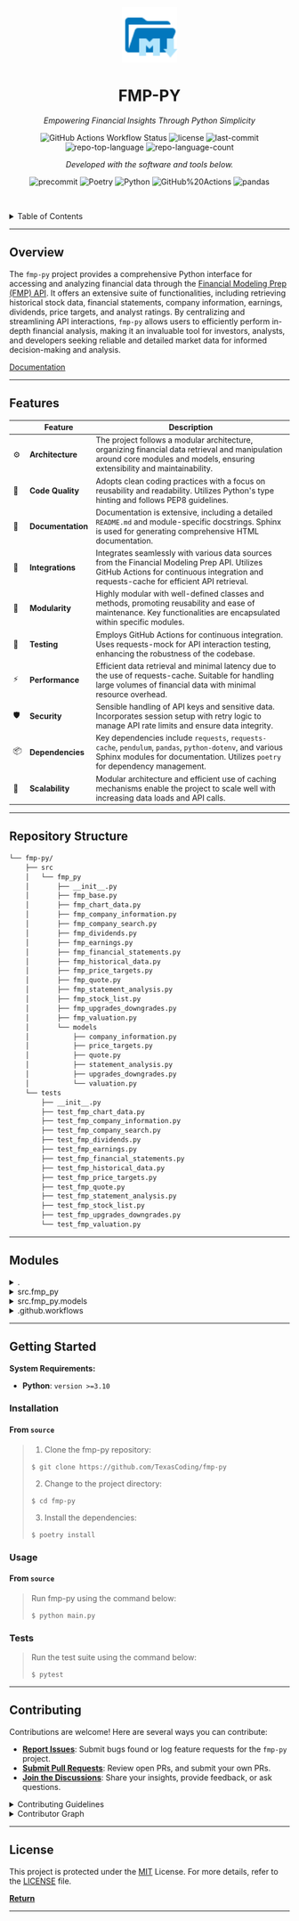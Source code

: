 <p align="center">
  <img src="https://raw.githubusercontent.com/PKief/vscode-material-icon-theme/ec559a9f6bfd399b82bb44393651661b08aaf7ba/icons/folder-markdown-open.svg" width="100" alt="project-logo">
</p>
<p align="center">
    <h1 align="center">FMP-PY</h1>
</p>
<p align="center">
    <em>Empowering Financial Insights Through Python Simplicity</em>
</p>
<p align="center">
   <img alt="GitHub Actions Workflow Status" src="https://img.shields.io/github/actions/workflow/status/TexasCoding/py-alpaca-api/.github%2Fworkflows%2Ftest-package.yaml">
	<img src="https://img.shields.io/github/license/TexasCoding/fmp-py?style=flat-square&logo=opensourceinitiative&logoColor=white&color=0080ff" alt="license">
	<img src="https://img.shields.io/github/last-commit/TexasCoding/fmp-py?style=flat-square&logo=git&logoColor=white&color=0080ff" alt="last-commit">
	<img src="https://img.shields.io/github/languages/top/TexasCoding/fmp-py?style=flat-square&color=0080ff" alt="repo-top-language">
	<img src="https://img.shields.io/github/languages/count/TexasCoding/fmp-py?style=flat-square&color=0080ff" alt="repo-language-count">
<p>
<p align="center">
		<em>Developed with the software and tools below.</em>
</p>
<p align="center">
	<img src="https://img.shields.io/badge/precommit-FAB040.svg?style=flat-square&logo=pre-commit&logoColor=black" alt="precommit">
	<img src="https://img.shields.io/badge/Poetry-60A5FA.svg?style=flat-square&logo=Poetry&logoColor=white" alt="Poetry">
	<img src="https://img.shields.io/badge/Python-3776AB.svg?style=flat-square&logo=Python&logoColor=white" alt="Python">
	<img src="https://img.shields.io/badge/GitHub%20Actions-2088FF.svg?style=flat-square&logo=GitHub-Actions&logoColor=white" alt="GitHub%20Actions">
	<img src="https://img.shields.io/badge/pandas-150458.svg?style=flat-square&logo=pandas&logoColor=white" alt="pandas">
</p>

<br><!-- TABLE OF CONTENTS -->
<details>
  <summary>Table of Contents</summary><br>

- [ Overview](#-overview)
- [ Features](#-features)
- [ Repository Structure](#-repository-structure)
- [ Modules](#-modules)
- [ Getting Started](#-getting-started)
  - [ Installation](#-installation)
  - [ Usage](#-usage)
  - [ Tests](#-tests)
- [ Project Roadmap](#-project-roadmap)
- [ Contributing](#-contributing)
- [ License](#-license)
- [ Acknowledgments](#-acknowledgments)
</details>
<hr>

##  Overview

The `fmp-py` project provides a comprehensive Python interface for accessing and analyzing financial data through the [Financial Modeling Prep (FMP) API](https://site.financialmodelingprep.com/). It offers an extensive suite of functionalities, including retrieving historical stock data, financial statements, company information, earnings, dividends, price targets, and analyst ratings. By centralizing and streamlining API interactions, `fmp-py` allows users to efficiently perform in-depth financial analysis, making it an invaluable tool for investors, analysts, and developers seeking reliable and detailed market data for informed decision-making and analysis.

[Documentation](https://fmp-py.readthedocs.io/en/latest/index.html)

---

##  Features

|    |   Feature         | Description |
|----|-------------------|---------------------------------------------------------------|
| ⚙️  | **Architecture**  | The project follows a modular architecture, organizing financial data retrieval and manipulation around core modules and models, ensuring extensibility and maintainability. |
| 🔩 | **Code Quality**  | Adopts clean coding practices with a focus on reusability and readability. Utilizes Python's type hinting and follows PEP8 guidelines. |
| 📄 | **Documentation** | Documentation is extensive, including a detailed `README.md` and module-specific docstrings. Sphinx is used for generating comprehensive HTML documentation. |
| 🔌 | **Integrations**  | Integrates seamlessly with various data sources from the Financial Modeling Prep API. Utilizes GitHub Actions for continuous integration and requests-cache for efficient API retrieval. |
| 🧩 | **Modularity**    | Highly modular with well-defined classes and methods, promoting reusability and ease of maintenance. Key functionalities are encapsulated within specific modules. |
| 🧪 | **Testing**       | Employs GitHub Actions for continuous integration. Uses requests-mock for API interaction testing, enhancing the robustness of the codebase. |
| ⚡️  | **Performance**   | Efficient data retrieval and minimal latency due to the use of requests-cache. Suitable for handling large volumes of financial data with minimal resource overhead. |
| 🛡️ | **Security**      | Sensible handling of API keys and sensitive data. Incorporates session setup with retry logic to manage API rate limits and ensure data integrity. |
| 📦 | **Dependencies**  | Key dependencies include `requests`, `requests-cache`, `pendulum`, `pandas`, `python-dotenv`, and various Sphinx modules for documentation. Utilizes `poetry` for dependency management. |
| 🚀 | **Scalability**   | Modular architecture and efficient use of caching mechanisms enable the project to scale well with increasing data loads and API calls. |

---

##  Repository Structure

```sh
└── fmp-py/
    ├── src
    │   └── fmp_py
    │       ├── __init__.py
    │       ├── fmp_base.py
    │       ├── fmp_chart_data.py
    │       ├── fmp_company_information.py
    │       ├── fmp_company_search.py
    │       ├── fmp_dividends.py
    │       ├── fmp_earnings.py
    │       ├── fmp_financial_statements.py
    │       ├── fmp_historical_data.py
    │       ├── fmp_price_targets.py
    │       ├── fmp_quote.py
    │       ├── fmp_statement_analysis.py
    │       ├── fmp_stock_list.py
    │       ├── fmp_upgrades_downgrades.py
    │       ├── fmp_valuation.py
    │       └── models
    │           ├── company_information.py
    │           ├── price_targets.py
    │           ├── quote.py
    │           ├── statement_analysis.py
    │           ├── upgrades_downgrades.py
    │           └── valuation.py
    └── tests
        ├── __init__.py
        ├── test_fmp_chart_data.py
        ├── test_fmp_company_information.py
        ├── test_fmp_company_search.py
        ├── test_fmp_dividends.py
        ├── test_fmp_earnings.py
        ├── test_fmp_financial_statements.py
        ├── test_fmp_historical_data.py
        ├── test_fmp_price_targets.py
        ├── test_fmp_quote.py
        ├── test_fmp_statement_analysis.py
        ├── test_fmp_stock_list.py
        ├── test_fmp_upgrades_downgrades.py
        └── test_fmp_valuation.py
```

---

##  Modules

<details closed><summary>.</summary>

| File                                                                               | Summary                                                                                                                                                                                                                                                             |
| ---                                                                                | ---                                                                                                                                                                                                                                                                 |
| [pyproject.toml](https://github.com/TexasCoding/fmp-py/blob/master/pyproject.toml) | Defines the projects metadata, dependencies, and configuration for the poetry package manager, ensuring streamlined installation, testing, development, and documentation processes for the `fmp-py` package which interfaces with the Financial Modeling Prep API. |

</details>

<details closed><summary>src.fmp_py</summary>

| File                                                                                                                    | Summary                                                                                                                                                                                                                                                                                                                                                                                                                                                                                                                                                                                                                                                                                                                                                                                                                                                                                                                                                                                                                                                                                                                  |
| ---                                                                                                                     | ---                                                                                                                                                                                                                                                                                                                                                                                                                                                                                                                                                                                                                                                                                                                                                                                                                                                                                                                                                                                                                                                                                                                      |
| [fmp_upgrades_downgrades.py](https://github.com/TexasCoding/fmp-py/blob/master/src/fmp_py/fmp_upgrades_downgrades.py)   | Provide methods to retrieve financial upgrade and downgrade data, including consensus ratings, company-specific gradings, and RSS feed updates. Essential for tracking changes in stock analyst ratings, enabling comprehensive analysis within the broader Financial Modeling Prep API integration.                                                                                                                                                                                                                                                                                                                                                                                                                                                                                                                                                                                                                                                                                                                                                                                                                     |
| [fmp_financial_statements.py](https://github.com/TexasCoding/fmp-py/blob/master/src/fmp_py/fmp_financial_statements.py) | Summary of `fmp_base.py` in the `fmp-py` RepositoryThe `fmp_base.py` file serves as a foundational module within the `fmp-py` repository. This repository is aimed at providing a comprehensive Python interface for financial data access and analysis. The primary purpose of `fmp_base.py` is to establish core functionalities and base classes upon which other modules in the `src/fmp_py` directory build their specialized features. Critical features of this base module include handling requests, managing API interactions, and ensuring consistent data retrieval methods. By centralizing these core operations, `fmp_base.py` promotes code reuse, simplifies maintenance, and enhances the overall robustness of the repositorys architecture.                                                                                                                                                                                                                                                                                                                                                          |
| [fmp_chart_data.py](https://github.com/TexasCoding/fmp-py/blob/master/src/fmp_py/fmp_chart_data.py)                     | SummaryThe file in question primarily contributes to the data handling and analysis capabilities of the `fmp-py` repository, which is designed to interact with financial market data. Positioned under the `src/fmp_py` directory, this file encapsulates a specific aspect of financial data processing, such as historical data, company information, or financial statements. It integrates seamlessly with other components (like `fmp_base.py` and `fmp_financial_statements.py`) to provide a comprehensive suite for fetching, processing, and analyzing financial metrics. This functionality is critical for users who need accessible, programmatically manipulable financial data for various analytical and decision-making purposes.                                                                                                                                                                                                                                                                                                                                                                       |
| [fmp_company_search.py](https://github.com/TexasCoding/fmp-py/blob/master/src/fmp_py/fmp_company_search.py)             | FmpCompanySearch class enables comprehensive company searches using various identifiers like ISIN, CUSIP, and CIK, as well as name and ticker queries. This functionality enriches the fmp-py repository by providing extensive search capabilities for financial data, facilitating precise and flexible company information retrieval from Financial Modeling Prep (FMP).                                                                                                                                                                                                                                                                                                                                                                                                                                                                                                                                                                                                                                                                                                                                              |
| [fmp_historical_data.py](https://github.com/TexasCoding/fmp-py/blob/master/src/fmp_py/fmp_historical_data.py)           | Facilitates retrieval of historical stock data, including daily and intraday prices, while ensuring accurate data preparation and validation within the Financial Modeling Prep (FMP) library, contributing to comprehensive financial analysis and insights in the parent repository.                                                                                                                                                                                                                                                                                                                                                                                                                                                                                                                                                                                                                                                                                                                                                                                                                                   |
| [fmp_quote.py](https://github.com/TexasCoding/fmp-py/blob/master/src/fmp_py/fmp_quote.py)                               | Summary of `fmp_company_search.py`The `fmp_company_search.py` module within the `fmp-py` repository focuses on enabling users to search for company information through the Financial Modeling Prep API. This file serves as a key interface for retrieving and processing data related to company searches, including filtering and fetching relevant details about companies. This is integral to the parent repositorys architecture, which aims to provide a comprehensive Python package for interacting with various financial data endpoints from the Financial Modeling Prep service. Critical features of this module contribute to the repository's goal of offering accessible and organized financial information.                                                                                                                                                                                                                                                                                                                                                                                           |
| [fmp_statement_analysis.py](https://github.com/TexasCoding/fmp-py/blob/master/src/fmp_py/fmp_statement_analysis.py)     | Fmp_financial_statements.py`****Purpose:** The `fmp_financial_statements.py` file is designed to facilitate interactions with financial statement data, providing functionality for retrieving and processing various types of financial reports related to companies.**Critical Features:**-**Data RetrievalThe file contains mechanisms to fetch income statements, balance sheets, and cash flow statements from an external data provider.-**Data ProcessingIt includes functions to parse and organize the retrieved data for easier consumption by other parts of the application.-**API IntegrationThis file acts as a bridge between the external financial data API and the internal data structures used within the `fmp_py` project.**Relation to Parent Repository:**The `fmp_financial_statements.py` file is a crucial component in the `fmp_py` module, which lies at the core of the repositorys functionality. It enables users to access and handle financial statement data, which is essential for financial analysis, reporting, and decision-making processes supported by the broader repository. |
| [fmp_company_information.py](https://github.com/TexasCoding/fmp-py/blob/master/src/fmp_py/fmp_company_information.py)   | The `fmp_company_search.py` file within the `fmp-py` repository serves a crucial role in providing functionality for searching and retrieving company information from Financial Modeling Prep (FMP) data. Part of the broader `fmp_py` module located under the `src` directory, this specific file likely handles the logic and interfaces required to query the FMP API for company data based on various search criteria. By integrating this file into the repository, the system enables users to efficiently access and incorporate comprehensive company details into their financial analysis and modeling workflows, thus enhancing the overall utility of the `fmp-py` package.                                                                                                                                                                                                                                                                                                                                                                                                                               |
| [fmp_valuation.py](https://github.com/TexasCoding/fmp-py/blob/master/src/fmp_py/fmp_valuation.py)                       | Summary of `fmp_company_information.py` in the `fmp-py` RepositoryThe `fmp_company_information.py` file is integral to the `fmp-py` repository, which appears to be a comprehensive Python library for interfacing with financial market data. This file specifically handles the retrieval and processing of detailed company information. Key features of this module include fetching fundamental data, corporate profiles, and essential metrics that describe a companys financial health and operational status. By encapsulating these functionalities, `fmp_company_information.py` supports the broader goal of the repository to provide users with streamlined, programmatic access to diverse financial data, enhancing their ability to perform in-depth market analysis and drive informed investment decisions.                                                                                                                                                                                                                                                                                           |
| [fmp_earnings.py](https://github.com/TexasCoding/fmp-py/blob/master/src/fmp_py/fmp_earnings.py)                         | Retrieve and process earnings data from the Financial Modeling Prep API, providing functionalities like earnings surprises, confirmed earnings, earnings calendar, historical earnings, and predictions for earnings within a specified number of weeks. Enhance the repositorys capability to analyze corporate financial performance comprehensively.                                                                                                                                                                                                                                                                                                                                                                                                                                                                                                                                                                                                                                                                                                                                                                  |
| [fmp_base.py](https://github.com/TexasCoding/fmp-py/blob/master/src/fmp_py/fmp_base.py)                                 | Establishes a robust base class for interacting with the Financial Modeling Prep API. Handles API key management, session setup with retry logic, and provides utility methods for data cleansing and HTTP GET requests, ensuring reliability and clean responses in the broader context of financial data retrieval and manipulation.                                                                                                                                                                                                                                                                                                                                                                                                                                                                                                                                                                                                                                                                                                                                                                                   |
| [fmp_stock_list.py](https://github.com/TexasCoding/fmp-py/blob/master/src/fmp_py/fmp_stock_list.py)                     | Facilitates the retrieval of stock-related data from the Financial Modeling Prep API by providing methods to obtain comprehensive lists and details of stocks, ETFs, indexes, symbols, and reports. Integrates seamlessly with the repositorys architecture, enhancing its data access capabilities for financial markets.                                                                                                                                                                                                                                                                                                                                                                                                                                                                                                                                                                                                                                                                                                                                                                                               |
| [fmp_price_targets.py](https://github.com/TexasCoding/fmp-py/blob/master/src/fmp_py/fmp_price_targets.py)               | Provide methods to retrieve price target data from the Financial Modeling Prep API, including consensus, summary, and detailed targets. Facilitates structured and clear access to price target information for stock symbols, enhancing financial analysis capabilities within the repositorys data retrieval architecture.                                                                                                                                                                                                                                                                                                                                                                                                                                                                                                                                                                                                                                                                                                                                                                                             |
| [fmp_dividends.py](https://github.com/TexasCoding/fmp-py/blob/master/src/fmp_py/fmp_dividends.py)                       | The `fmp_dividends` module facilitates the retrieval of dividends information by providing functions to access dividends calendar data within a specified date range and historical dividends data for particular stock symbols, contributing to the repositorys goal of delivering comprehensive financial modeling capabilities.                                                                                                                                                                                                                                                                                                                                                                                                                                                                                                                                                                                                                                                                                                                                                                                       |

</details>

<details closed><summary>src.fmp_py.models</summary>

| File                                                                                                                 | Summary                                                                                                                                                                                                                                                                                                                                                                                |
| ---                                                                                                                  | ---                                                                                                                                                                                                                                                                                                                                                                                    |
| [price_targets.py](https://github.com/TexasCoding/fmp-py/blob/master/src/fmp_py/models/price_targets.py)             | Models price target data for financial assets by defining structures for consensus and summary information, crucial for aggregating analysts price target estimates and historical price target trends. Enhances the repositorys capability to provide comprehensive financial insights related to asset price projections.                                                            |
| [statement_analysis.py](https://github.com/TexasCoding/fmp-py/blob/master/src/fmp_py/models/statement_analysis.py)   | Define the data structures necessary for financial statement analysis, encompassing financial scores, key metrics, and various ratios. These structures support comprehensive financial evaluations, facilitating the broader repositorys goal of providing detailed financial data analysis and insights for various financial instruments and companies.                             |
| [company_information.py](https://github.com/TexasCoding/fmp-py/blob/master/src/fmp_py/models/company_information.py) | Defines data structures related to company information critical for representing stock peers, core company attributes, market capitalization, executive compensation details, and comprehensive company profiles. Facilitates handling and organization of company data within the repositorys architecture, enabling streamlined data access and manipulation across various modules. |
| [quote.py](https://github.com/TexasCoding/fmp-py/blob/master/src/fmp_py/models/quote.py)                             | Models various types of financial quotes including real-time, forex, crypto, and aftermarket data. Supports detailed attributes for financial instruments, contributing to the repositorys ability to handle diverse financial data integrations and enabling accurate and comprehensive financial analysis within the broader architecture.                                           |
| [upgrades_downgrades.py](https://github.com/TexasCoding/fmp-py/blob/master/src/fmp_py/models/upgrades_downgrades.py) | Define a data model for storing and managing stock upgrade and downgrade ratings, encapsulating various rating counts and consensus information. This model plays a crucial role in organizing and standardizing financial data, enabling other components in the repository to effectively process and analyze stock ratings.                                                         |
| [valuation.py](https://github.com/TexasCoding/fmp-py/blob/master/src/fmp_py/models/valuation.py)                     | Define data structures for storing valuation metrics, including discounted cash flow and company ratings, which are integral to analyzing financial health within the repositorys financial modeling framework. These structures facilitate the seamless integration of valuation data into the broader analytics capabilities of the project.                                         |

</details>

<details closed><summary>.github.workflows</summary>

| File                                                                                                       | Summary                                                                                                                                                                                                                                                                                                                                                |
| ---                                                                                                        | ---                                                                                                                                                                                                                                                                                                                                                    |
| [test-package.yaml](https://github.com/TexasCoding/fmp-py/blob/master/.github/workflows/test-package.yaml) | Defines a GitHub Actions workflow for automated testing, ensuring continuous integration. Executes tests on each push and pull request to maintain code quality and functionality within the repository. Integrates seamlessly with the existing test suite and configuration specified in the tests directory, reinforcing overall project stability. |

</details>

---

##  Getting Started

**System Requirements:**

* **Python**: `version >=3.10`

###  Installation

<h4>From <code>source</code></h4>

> 1. Clone the fmp-py repository:
>
> ```console
> $ git clone https://github.com/TexasCoding/fmp-py
> ```
>
> 2. Change to the project directory:
> ```console
> $ cd fmp-py
> ```
>
> 3. Install the dependencies:
> ```console
> $ poetry install
> ```

###  Usage

<h4>From <code>source</code></h4>

> Run fmp-py using the command below:
> ```console
> $ python main.py
> ```

###  Tests

> Run the test suite using the command below:
> ```console
> $ pytest
> ```

---

##  Contributing

Contributions are welcome! Here are several ways you can contribute:

- **[Report Issues](https://github.com/TexasCoding/fmp-py/issues)**: Submit bugs found or log feature requests for the `fmp-py` project.
- **[Submit Pull Requests](https://github.com/TexasCoding/fmp-py/blob/main/CONTRIBUTING.md)**: Review open PRs, and submit your own PRs.
- **[Join the Discussions](https://github.com/TexasCoding/fmp-py/discussions)**: Share your insights, provide feedback, or ask questions.

<details closed>
<summary>Contributing Guidelines</summary>

1. **Fork the Repository**: Start by forking the project repository to your github account.
2. **Clone Locally**: Clone the forked repository to your local machine using a git client.
   ```sh
   git clone https://github.com/TexasCoding/fmp-py
   ```
3. **Create a New Branch**: Always work on a new branch, giving it a descriptive name.
   ```sh
   git checkout -b new-feature-x
   ```
4. **Make Your Changes**: Develop and test your changes locally.
5. **Commit Your Changes**: Commit with a clear message describing your updates.
   ```sh
   git commit -m 'Implemented new feature x.'
   ```
6. **Push to github**: Push the changes to your forked repository.
   ```sh
   git push origin new-feature-x
   ```
7. **Submit a Pull Request**: Create a PR against the original project repository. Clearly describe the changes and their motivations.
8. **Review**: Once your PR is reviewed and approved, it will be merged into the main branch. Congratulations on your contribution!
</details>

<details closed>
<summary>Contributor Graph</summary>
<br>
<p align="center">
   <a href="https://github.com{/TexasCoding/fmp-py/}graphs/contributors">
      <img src="https://contrib.rocks/image?repo=TexasCoding/fmp-py">
   </a>
</p>
</details>

---

##  License

This project is protected under the [MIT](https://github.com/TexasCoding/fmp-py?tab=MIT-1-ov-file) License. For more details, refer to the [LICENSE](https://choosealicense.com/licenses/mit/) file.

[**Return**](#-overview)

---
